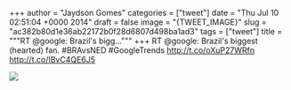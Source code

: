 
+++
author = "Jaydson Gomes"
categories = ["tweet"]
date = "Thu Jul 10 02:51:04 +0000 2014"
draft = false
image = "{TWEET_IMAGE}"
slug = "ac382b80d1e36ab22172b0f28d6807d498ba1ad3"
tags = ["tweet"]
title = """RT @google: Brazil's bigg..."""
+++
RT @google: Brazil's biggest (hearted) fan. #BRAvsNED #GoogleTrends http://t.co/oXuP27WRfn http://t.co/IBvC4QE6J5

![](/images/tweet-media/487066444094783489-BsJkWK9CEAEUxiR.png)